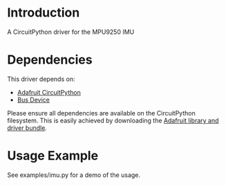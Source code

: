 # Introduction

A CircuitPython driver for the MPU9250 IMU

# Dependencies

This driver depends on:

* [Adafruit CircuitPython](https://github.com/adafruit/circuitpython)
* [Bus Device](https://github.com/adafruit/Adafruit_CircuitPython_BusDevice)

Please ensure all dependencies are available on the CircuitPython filesystem. This is easily achieved by downloading the [Adafruit library and driver bundle](https://github.com/adafruit/Adafruit_CircuitPython_Bundle).

# Usage Example

See examples/imu.py for a demo of the usage.
